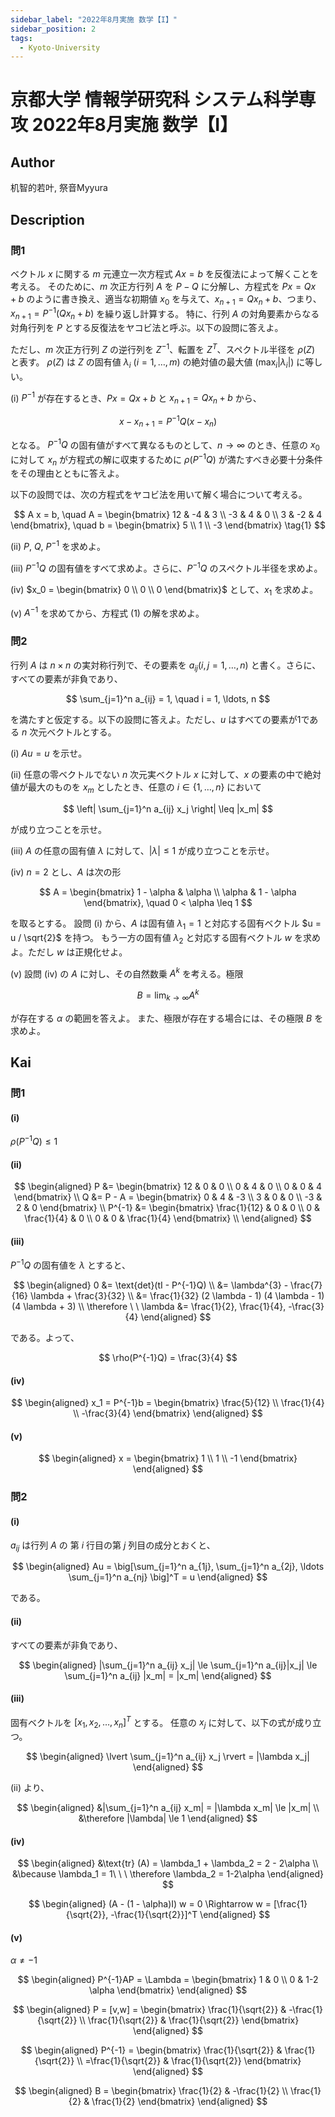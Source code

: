 ```yaml
---
sidebar_label: "2022年8月実施 数学【I】"
sidebar_position: 2
tags:
  - Kyoto-University
---
```

# 京都大学 情報学研究科 システム科学専攻 2022年8月実施 数学【I】

## **Author**
机智的若叶, 祭音Myyura

## **Description**
### 問1
ベクトル $x$ に関する $m$ 元連立一次方程式 $A x = b$ を反復法によって解くことを考える。
そのために、$m$ 次正方行列 $A$ を $P - Q$ に分解し、方程式を $P x = Q x + b$ のように書き換え、適当な初期値 $x_0$ を与えて、$x_{n+1} = Q x_n + b$、つまり、$x_{n+1} = P^{-1} (Q x_n + b)$ を繰り返し計算する。
特に、行列 $A$ の対角要素からなる対角行列を $P$ とする反復法をヤコビ法と呼ぶ。以下の設問に答えよ。

ただし、$m$ 次正方行列 $Z$ の逆行列を $Z^{-1}$、転置を $Z^T$、スペクトル半径を $\rho (Z)$ と表す。
$\rho (Z)$ は $Z$ の固有値 $\lambda_i$ $(i = 1, \ldots, m)$ の絶対値の最大値 ($\max_i |\lambda_i|$) に等しい。

(i) $P^{-1}$ が存在するとき、$P x = Q x + b$ と $x_{n+1} = Q x_n + b$ から、

$$
  x - x_{n+1} = P^{-1} Q (x - x_n)
$$

となる。
$P^{-1} Q$ の固有値がすべて異なるものとして、$n \to \infty$ のとき、任意の $x_0$ に対して $x_n$ が方程式の解に収束するために $\rho (P^{-1} Q)$ が満たすべき必要十分条件をその理由とともに答えよ。

以下の設問では、次の方程式をヤコビ法を用いて解く場合について考える。

$$
A x = b, \quad A = \begin{bmatrix} 12 & -4 & 3 \\ -3 & 4 & 0 \\ 3 & -2 & 4 \end{bmatrix}, \quad b = \begin{bmatrix} 5 \\ 1 \\ -3 \end{bmatrix} \tag{1}
$$

(ii) $P$, $Q$, $P^{-1}$ を求めよ。

(iii) $P^{-1} Q$ の固有値をすべて求めよ。さらに、$P^{-1} Q$ のスペクトル半径を求めよ。

(iv) $x_0 = \begin{bmatrix} 0 \\ 0 \\ 0 \end{bmatrix}$ として、$x_1$ を求めよ。

(v) $A^{-1}$ を求めてから、方程式 (1) の解を求めよ。

### 問2 
行列 $A$ は $n \times n$ の実対称行列で、その要素を $a_{ij} (i, j = 1, \ldots, n)$ と書く。さらに、すべての要素が非負であり、

$$
\sum_{j=1}^n a_{ij} = 1, \quad i = 1, \ldots, n
$$

を満たすと仮定する。以下の設問に答えよ。ただし、$u$ はすべての要素が1である $n$ 次元ベクトルとする。

(i) $A u = u$ を示せ。

(ii) 任意の零ベクトルでない $n$ 次元実ベクトル $x$ に対して、$x$ の要素の中で絶対値が最大のものを $x_m$ としたとき、任意の $i \in \{1, \ldots, n\}$ において

$$
\left| \sum_{j=1}^n a_{ij} x_j \right| \leq |x_m|
$$

が成り立つことを示せ。

(iii) $A$ の任意の固有値 $\lambda$ に対して、$|\lambda| \leq 1$ が成り立つことを示せ。

(iv) $n = 2$ とし、$A$ は次の形

$$
  A = \begin{bmatrix}
  1 - \alpha & \alpha \\
  \alpha & 1 - \alpha
  \end{bmatrix}, \quad 0 < \alpha \leq 1
$$

を取るとする。
設問 (i) から、$A$ は固有値 $\lambda_1 = 1$ と対応する固有ベクトル $u = u / \sqrt{2}$ を持つ。
もう一方の固有値 $\lambda_2$ と対応する固有ベクトル $w$ を求めよ。ただし $w$ は正規化せよ。

(v) 設問 (iv) の $A$ に対し、その自然数乗 $A^k$ を考える。極限

$$
B = \lim_{k \to \infty} A^k
$$

が存在する $\alpha$ の範囲を答えよ。
また、極限が存在する場合には、その極限 $B$ を求めよ。


## **Kai**
### 問1
#### (i)
$\rho(P^{-1}Q) \le 1$

#### (ii)

$$
\begin{aligned}
P &= \begin{bmatrix} 12 & 0 & 0 \\ 0 & 4 & 0 \\ 0 & 0 & 4 \end{bmatrix} \\
Q &= P - A = \begin{bmatrix} 0 & 4 & -3 \\ 3 & 0 & 0 \\ -3 & 2 & 0 \end{bmatrix} \\
P^{-1} &= \begin{bmatrix} \frac{1}{12} & 0 & 0 \\ 0 & \frac{1}{4} & 0 \\ 0 & 0 & \frac{1}{4} \end{bmatrix} \\
\end{aligned}
$$

#### (iii)
$P^{-1}Q$ の固有値を $\lambda$ とすると、

$$
\begin{aligned}
0 &= \text{det}(tI - P^{-1}Q) \\
&= \lambda^{3} - \frac{7}{16} \lambda + \frac{3}{32} \\
&= \frac{1}{32} (2 \lambda - 1) (4 \lambda - 1) (4 \lambda + 3) \\
\therefore \ \ 
\lambda &= \frac{1}{2}, \frac{1}{4}, -\frac{3}{4}
\end{aligned}
$$

である。よって、

$$
\rho(P^{-1}Q) = \frac{3}{4}
$$

#### (iv)

$$
\begin{aligned}
x_1 = P^{-1}b = \begin{bmatrix} \frac{5}{12} \\ \frac{1}{4} \\ -\frac{3}{4} \end{bmatrix}
\end{aligned}
$$

#### (v)

$$
\begin{aligned}
x = \begin{bmatrix} 1 \\ 1 \\ -1 \end{bmatrix}
\end{aligned}
$$

### 問2
#### (i)
$a_{ij}$ は行列 $A$ の 第 $i$ 行目の第 $j$ 列目の成分とおくと、

$$
\begin{aligned}
Au = \big[\sum_{j=1}^n a_{1j}, \sum_{j=1}^n a_{2j}, \ldots \sum_{j=1}^n a_{nj} \big]^T = u
\end{aligned}
$$

である。

#### (ii)
すべての要素が非負であり、

$$
\begin{aligned}
|\sum_{j=1}^n a_{ij} x_j| \le \sum_{j=1}^n a_{ij}|x_j| \le \sum_{j=1}^n a_{ij} |x_m| = |x_m|
\end{aligned}
$$

#### (iii)
固有ベクトルを $[x_1, x_2, \ldots, x_n]^T$ とする。 任意の $x_j$ に対して、以下の式が成り立つ。

$$
\begin{aligned}
\lvert \sum_{j=1}^n a_{ij} x_j \rvert = |\lambda x_j|
\end{aligned}
$$

(ii) より、

$$
\begin{aligned}
&|\sum_{j=1}^n a_{ij} x_m| = |\lambda x_m| \le |x_m| \\
&\therefore |\lambda| \le 1
\end{aligned}
$$

#### (iv)

$$
\begin{aligned}
&\text{tr} (A) = \lambda_1 + \lambda_2 = 2 - 2\alpha \\
&\because \lambda_1 = 1\ \ \ \therefore \lambda_2 = 1-2\alpha
\end{aligned}
$$

$$
\begin{aligned}
(A - (1 - \alpha)I) w = 0  \Rightarrow  w = [\frac{1}{\sqrt{2}}, -\frac{1}{\sqrt{2}}]^T
\end{aligned}
$$

#### (v)
$\alpha \neq -1$

$$
\begin{aligned}
P^{-1}AP = \Lambda = \begin{bmatrix} 1 & 0 \\ 0 & 1-2 \alpha \end{bmatrix}
\end{aligned}
$$

$$
\begin{aligned}
P = [v,w] = \begin{bmatrix} \frac{1}{\sqrt{2}} & -\frac{1}{\sqrt{2}} \\ \frac{1}{\sqrt{2}} & \frac{1}{\sqrt{2}} \end{bmatrix}
\end{aligned}
$$

$$
\begin{aligned}
P^{-1} = \begin{bmatrix} \frac{1}{\sqrt{2}} & \frac{1}{\sqrt{2}} \\ =\frac{1}{\sqrt{2}} & \frac{1}{\sqrt{2}} \end{bmatrix}
\end{aligned}
$$

$$
\begin{aligned}
B = \begin{bmatrix} \frac{1}{2} & -\frac{1}{2} \\ \frac{1}{2} & \frac{1}{2} \end{bmatrix}
\end{aligned}
$$